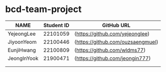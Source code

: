 # bcd-team-project

| NAME       | Student ID      | GitHub URL                    |
|------------|-----------------|-------------------------------|
| YejeongLee | 22101059        |(https://github.com/yejeonglee)|
| JiyoonYeom | 22100446        |(https://github.com/ouzsaengmuel)| 
| EunjiHwang | 22100809        |(https://github.com/wldms77)   |
| JeongInYook| 21900471        |(https://github.com/jeongin777)| 
|            |                 |                               |
|            |                 |                               |
